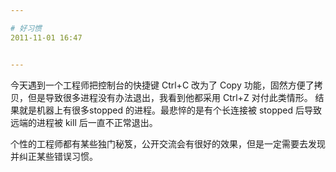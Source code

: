 ```yaml
---

# 好习惯
2011-11-01 16:47


---
```


今天遇到一个工程师把控制台的快捷键 Ctrl+C 改为了 Copy 功能，固然方便了拷贝，但是导致很多进程没有办法退出，我看到他都采用 Ctrl+Z 对付此类情形。
结果就是机器上有很多stopped 的进程。最悲悴的是有个长连接被 stopped 后导致远端的进程被 kill 后一直不正常退出。

个性的工程师都有某些独门秘笈，公开交流会有很好的效果，但是一定需要去发现并纠正某些错误习惯。
